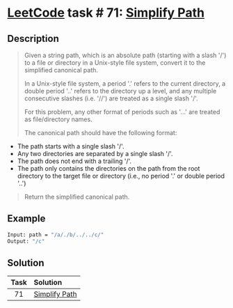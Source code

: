 # [LeetCode][leetcode] task # 71: [Simplify Path][task]

Description
-----------

> Given a string path, which is an absolute path (starting with a slash '/')
> to a file or directory in a Unix-style file system,
> convert it to the simplified canonical path.
> 
> In a Unix-style file system, a period '.' refers to the current directory,
> a double period '..' refers to the directory up a level,
> and any multiple consecutive slashes (i.e. '//') are treated as a single slash '/'.
> 
> For this problem, any other format of periods such as '...'
> are treated as file/directory names.
> 
> The canonical path should have the following format:
* The path starts with a single slash '/'.
* Any two directories are separated by a single slash '/'.
* The path does not end with a trailing '/'.
* The path only contains the directories on the path
  from the root directory to the target file or directory
  (i.e., no period '.' or double period '..')
>
> Return the simplified canonical path.

Example
-------

```sh
Input: path = "/a/./b/../../c/"
Output: "/c"
```

Solution
--------

| Task | Solution                  |
|:----:|:--------------------------|
|  71  | [Simplify Path][solution] |


[leetcode]: <http://leetcode.com/>
[task]: <https://leetcode.com/problems/simplify-path/>
[solution]: <https://github.com/wellaxis/praxis-leetcode/blob/main/src/main/java/com/witalis/praxis/leetcode/task/h1/p71/option/Practice.java>
